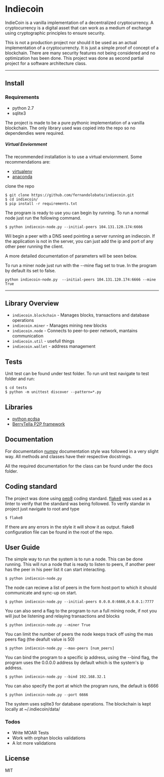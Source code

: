 # Indiecoin

IndieCoin is a vanilla implementation of a decentralized cryptocurrency. A cryptocurrency is a digital asset that can work as a medium of exchange using cryptographic principles to ensure security. 

This is not a production project nor should it be used as an actual implementation of a cryptocurrencty. It is just a simple proof of concept of a blockchain. There are many security features not being considered and no optimization has been done. This project was done as second partial project for a software architecture class.

---
## Install
### Requirements
  - python 2.7
  - sqlite3

The project is made to be a pure pythonic implementation of a vanilla blockchain. The only library used was copied into the repo so no dependendies were required.

##### Virtual Enviornment
The recommended installation is to use a virtual enviornment. Some recommendations are:
- [virtualenv](https://python-docs.readthedocs.io/en/latest/dev/virtualenvs.html)
- [anaconda](https://www.continuum.io/downloads)

clone the repo
```
$ git clone https://github.com/fernandolobato/indiecoin.git
$ cd indiecoin/
$ pip install -r requirements.txt
```

The program is ready to use you can begin by running. To run a normal node just run the following command.
```
$ python indiecoin-node.py --initial-peers 104.131.120.174:6666
```

Wil begin a peer with a DNS seed pointing a server running an indiecoin. If the application is not in the server, you can just add the ip and port of any other peer running the client.

A more detailed documentation of parameters will be seen below.

To run a miner node just run with the --mine flag set to true. In the program by default its set to false.

```
python indiecoin-node.py  --initial-peers 104.131.120.174:6666 --mine True
```

---

## Library Overview
- ```indiecoin.blockchain``` - Manages blocks, transactions and database operations
- ```indiecoin.miner``` - Manages mining new blocks
- ```indiecoin.node``` - Connects to peer-to-peer network, mantains communication
- ```indiecoin.util``` - usefull things
- ```indiecoin.wallet``` - address management

## Tests
Unit test can be found under test folder.
To run unit test navigate to test folder and run:
```
$ cd tests
$ python -m unittest discover --pattern=*.py
```

## Libraries
- [python ecdsa](https://github.com/warner/python-ecdsa)
- [BerryTella P2P framework](ttp://cs.berry.edu/~nhamid/p2p/btpeer.py)

## Documentation
For documentation [numpy](https://github.com/numpy/numpy/blob/master/doc/example.py) documentation style was followed in a very slight way. All methods and classes have their respective docstrings.

All the required documentation for the class can be found under the docs folder.

## Coding standard
The project was done using [pep8](https://www.python.org/dev/peps/pep-0008/) coding standard. [flake8](https://pypi.python.org/pypi/flake8) was used as a linter to verify that the standard was being followed. To verify standar in project just navigate to root and type
```
$ flake8
```
If there are any errors in the style it will show it as output.
flake8 configuration file can be found in the root of the repo.

## User Guide

The simple way to run the system is to run a node. This can be done running. This will run a node that is ready to listen to peers, if another peer has the peer in his peer list it can start interacting. 

```
$ python indiecoin-node.py
```

The node can recieve a list of peers in the form host:port to which it should communicate and sync-up on start.

```
$ python indiecoin-node.py --initial-peers 0.0.0.0:6666,0.0.0.1:7777
```

You can also send a flag to the program to run a full mining node, if not you will jsut be listening and relaying transactions and blocks

```
$ python indiecoin-node.py --miner True
```

You can limit the number of peers the node keeps track off using the mas peers flag (the deafult value is 50)

```
$ python indiecoin-node.py --max-peers [num_peers]
```

You can bind the program to a specific ip address, using the --bind flag, the program uses the 0.0.0.0 address by default which is the system's ip address.

```
$ python indiecoin-node.py --bind 192.168.32.1
```

You can also specify the port at which the program runs, the default is 6666

```
$ python indiecoin-node.py --port 6666
```

The system uses sqlite3 for database operations. The blockchain is kept locally at ~/.indiecoin/data/


### Todos

 - Write MOAR Tests
 - Work with orphan blocks validations
 - A lot more validations

License
----
MIT
